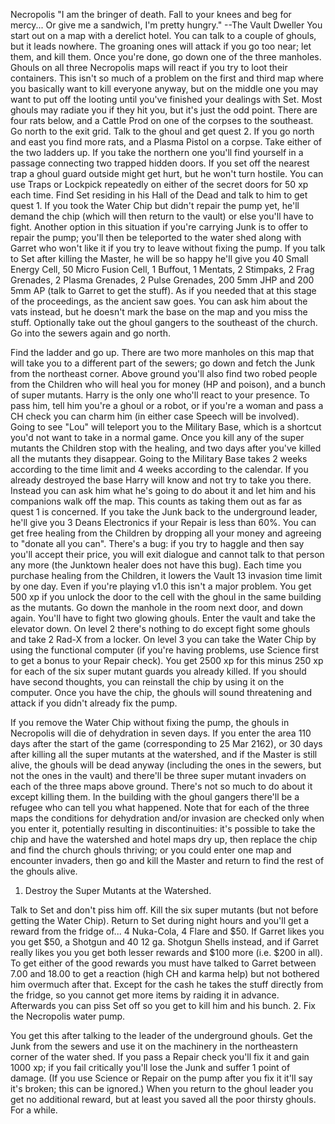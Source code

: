 Necropolis
"I am the bringer of death. Fall to your knees and beg for mercy... Or give me a sandwich, I'm pretty hungry."
--The Vault Dweller
You start out on a map with a derelict hotel. You can talk to a couple of ghouls, but it leads nowhere. The groaning ones will attack if you go too near; let them, and kill them. Once you're done, go down one of the three manholes. 
Ghouls on all three Necropolis maps will react if you try to loot their containers. This isn't so much of a problem on the first and third map where you basically want to kill everyone anyway, but on the middle one you may want to put off the looting until you've finished your dealings with Set. Most ghouls may radiate you if they hit you, but it's just the odd point.
There are four rats below, and a Cattle Prod on one of the corpses to the southeast. Go north to the exit grid. Talk to the ghoul and get quest 2. If you go north and east you find more rats, and a Plasma Pistol on a corpse. Take either of the two ladders up. If you take the northern one you'll find yourself in a passage connecting two trapped hidden doors. If you set off the nearest trap a ghoul guard outside might get hurt, but he won't turn hostile. 
You can use Traps or Lockpick repeatedly on either of the secret doors for 50 xp each time.
Find Set residing in his Hall of the Dead and talk to him to get quest 1. If you took the Water Chip but didn't repair the pump yet, he'll demand the chip (which will then return to the vault) or else you'll have to fight. Another option in this situation if you're carrying Junk is to offer to repair the pump; you'll then be teleported to the water shed along with Garret who won't like it if you try to leave without fixing the pump. 
If you talk to Set after killing the Master, he will be so happy he'll give you 40 Small Energy Cell, 50 Micro Fusion Cell, 1 Buffout, 1 Mentats, 2 Stimpaks, 2 Frag Grenades, 2 Plasma Grenades, 2 Pulse Grenades, 200 5mm JHP and 200 5mm AP (talk to Garret to get the stuff). As if you needed that at this stage of the proceedings, as the ancient saw goes. You can ask him about the vats instead, but he doesn't mark the base on the map and you miss the stuff.
Optionally take out the ghoul gangers to the southeast of the church. Go into the sewers again and go north.

Find the ladder and go up. There are two more manholes on this map that will take you to a different part of the sewers; go down and fetch the Junk from the northeast corner. Above ground you'll also find two robed people from the Children who will heal you for money (HP and poison), and a bunch of super mutants. Harry is the only one who'll react to your presence. To pass him, tell him you're a ghoul or a robot, or if you're a woman and pass a CH check you can charm him (in either case Speech will be involved). Going to see "Lou" will teleport you to the Military Base, which is a shortcut you'd not want to take in a normal game. Once you kill any of the super mutants the Children stop with the healing, and two days after you've killed all the mutants they disappear. 
Going to the Military Base takes 2 weeks according to the time limit and 4 weeks according to the calendar. If you already destroyed the base Harry will know and not try to take you there. Instead you can ask him what he's going to do about it and let him and his companions walk off the map. This counts as taking them out as far as quest 1 is concerned.
If you take the Junk back to the underground leader, he'll give you 3 Deans Electronics if your Repair is less than 60%.
You can get free healing from the Children by dropping all your money and agreeing to "donate all you can". There's a bug: if you try to haggle and then say you'll accept their price, you will exit dialogue and cannot talk to that person any more (the Junktown healer does not have this bug).
Each time you purchase healing from the Children, it lowers the Vault 13 invasion time limit by one day. Even if you're playing v1.0 this isn't a major problem.
You get 500 xp if you unlock the door to the cell with the ghoul in the same building as the mutants. Go down the manhole in the room next door, and down again. You'll have to fight two glowing ghouls. Enter the vault and take the elevator down. On level 2 there's nothing to do except fight some ghouls and take 2 Rad-X from a locker. On level 3 you can take the Water Chip by using the functional computer (if you're having problems, use Science first to get a bonus to your Repair check). You get 2500 xp for this minus 250 xp for each of the six super mutant guards you already killed. If you should have second thoughts, you can reinstall the chip by using it on the computer. Once you have the chip, the ghouls will sound threatening and attack if you didn't already fix the pump.

If you remove the Water Chip without fixing the pump, the ghouls in Necropolis will die of dehydration in seven days. If you enter the area 110 days after the start of the game (corresponding to 25 Mar 2162), or 30 days after killing all the super mutants at the watershed, and if the Master is still alive, the ghouls will be dead anyway (including the ones in the sewers, but not the ones in the vault) and there'll be three super mutant invaders on each of the three maps above ground. There's not so much to do about it except killing them. In the building with the ghoul gangers there'll be a refugee who can tell you what happened. 
Note that for each of the three maps the conditions for dehydration and/or invasion are checked only when you enter it, potentially resulting in discontinuities: it's possible to take the chip and have the watershed and hotel maps dry up, then replace the chip and find the church ghouls thriving; or you could enter one map and encounter invaders, then go and kill the Master and return to find the rest of the ghouls alive.
1.	Destroy the Super Mutants at the Watershed.

Talk to Set and don't piss him off. Kill the six super mutants (but not before getting the Water Chip). Return to Set during night hours and you'll get a reward from the fridge of... 4 Nuka-Cola, 4 Flare and $50. If Garret likes you you get $50, a Shotgun and 40 12 ga. Shotgun Shells instead, and if Garret really likes you you get both lesser rewards and $100 more (i.e. $200 in all). To get either of the good rewards you must have talked to Garret between 7.00 and 18.00 to get a reaction (high CH and karma help) but not bothered him overmuch after that. Except for the cash he takes the stuff directly from the fridge, so you cannot get more items by raiding it in advance. Afterwards you can piss Set off so you get to kill him and his bunch.
2.	Fix the Necropolis water pump.

You get this after talking to the leader of the underground ghouls. Get the Junk from the sewers and use it on the machinery in the northeastern corner of the water shed. If you pass a Repair check you'll fix it and gain 1000 xp; if you fail critically you'll lose the Junk and suffer 1 point of damage. (If you use Science or Repair on the pump after you fix it it'll say it's broken; this can be ignored.) When you return to the ghoul leader you get no additional reward, but at least you saved all the poor thirsty ghouls. For a while. 
